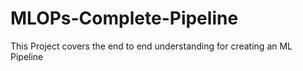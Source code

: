 # MLOPs-Complete-Pipeline
This Project covers the end to end understanding for creating an ML Pipeline
